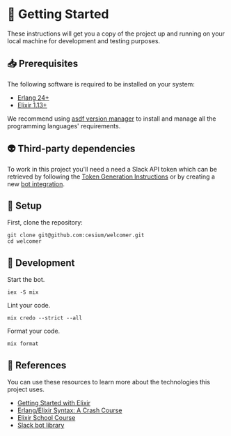 [asdf-vm]: https://asdf-vm.com/
[token-instructions]: https://hexdocs.pm/slack/token_generation_instructions.html
[bot-integration]: https://api.slack.com/bot-users

# 🚀 Getting Started

These instructions will get you a copy of the project up and running on your
local machine for development and testing purposes.

## 📥 Prerequisites

The following software is required to be installed on your system:

- [Erlang 24+](https://www.erlang.org/downloads)
- [Elixir 1.13+](https://elixir-lang.org/install.html)

We recommend using [asdf version manager][asdf-vm] to install and manage all
the programming languages' requirements.

## 👽 Third-party dependencies

To work in this project you'll need a need a Slack API token which can be
retrieved by following the [Token Generation Instructions][token-instructions]
or by creating a new [bot integration][bot-integration].

## 🔧 Setup

First, clone the repository:

```
git clone git@github.com:cesium/welcomer.git
cd welcomer
```

## 🔨 Development

Start the bot.

```
iex -S mix
```

Lint your code.

```
mix credo --strict --all
```

Format your code.

```
mix format
```

## 🔗 References

You can use these resources to learn more about the technologies this project
uses.

- [Getting Started with Elixir](https://elixir-lang.org/getting-started/introduction.html)
- [Erlang/Elixir Syntax: A Crash Course](https://elixir-lang.org/crash-course.html)
- [Elixir School Course](https://elixirschool.com/en/)
- [Slack bot library](https://hexdocs.pm/slack/Slack.html)
